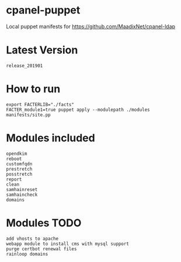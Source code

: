 # cpanel-puppet
Local puppet manifests for https://github.com/MaadixNet/cpanel-ldap

# Latest Version
    release_201901

# How to run

    export FACTERLIB="./facts"
    FACTER_module1=true puppet apply --modulepath ./modules manifests/site.pp

# Modules included

    opendkim
    reboot
    customfqdn
    prestretch
    posstretch
    report
    clean
    samhainreset
    samhaincheck
    domains

# Modules TODO

    add vhosts to apache
    webapp module to install cms with mysql support
    purge certbot renewal files
    rainloop domains

